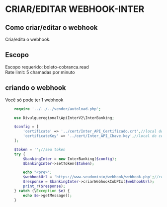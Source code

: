 # CRIAR/EDITAR WEBHOOK-INTER

## Como criar/editar o webhook

Cria/edita o webhook.

## Escopo

Escopo requerido: boleto-cobranca.read<br>
Rate limit: 5 chamadas por minuto

## criando o webhook

Você só pode ter 1 webhook

```php
    require '../../../vendor/autoload.php';

    use Divulgueregional\ApiInterV2\InterBanking;

    $config = [
        'certificate' => '../cert/Inter_API_Certificado.crt',//local do certificado crt
        'certificateKey' => '../cert/Inter_API_Chave.key',//local do certificado key
    ];

    $token = '';//seu token
    try {
        $bankingInter = new InterBanking($config);
        $bankingInter->setToken($token);

        echo "<pre>";
        $webhookUrl = 'https://www.seudominio/webhook/webhook.php';//recebe as notificações
        $response = $bankingInter->criarWebhookCobPIx($webhookUrl);
        print_r($response);
    } catch (\Exception $e) {
        echo $e->getMessage();
    }
```
